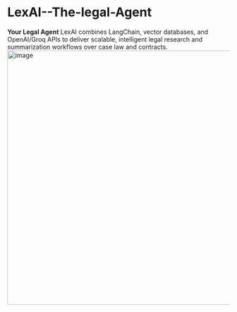 # LexAI--The-legal-Agent
**Your Legal Agent**
LexAI combines LangChain, vector databases, and OpenAI/Groq APIs to deliver scalable, intelligent legal research and summarization workflows over case law and contracts.
<img width="1242" height="576" alt="image" src="https://github.com/user-attachments/assets/037fdbf6-bb84-4bb1-8132-0d3565f3e5d8" />
